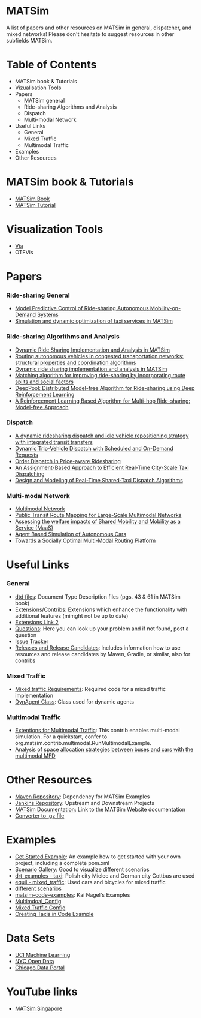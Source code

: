 # MATSim 

A list of papers and other resources on MATSim in general, dispatcher, and mixed networks! Please don't hesitate to suggest resources in other subfields MATSim.

# Table of Contents
- MATSim book & Tutorials
- Vizualisation Tools
- Papers
  - MATSim general
  - Ride-sharing Algorithms and Analysis
  - Dispatch
  - Multi-modal Network
- Useful Links
  - General
  - Mixed Traffic
  - Multimodal Traffic
- Examples
- Other Resources

# MATSim book & Tutorials
  - [MATSim Book](https://www.matsim.org/the-book)
  - [MATSim Tutorial](https://www.simunto.com/matsim/tutorials/eifer2019/)
# Visualization Tools
  - [Via](https://www.simunto.com/via/)
  - OTFVis
# Papers
  
  ### Ride-sharing General
  - [Model Predictive Control of Ride-sharing Autonomous Mobility-on-Demand Systems](http://asl.stanford.edu/wp-content/papercite-data/pdf/Tsao.ea.ICRA19.pdf)
  - [Simulation and dynamic optimization of taxi services in MATSim](https://pdfs.semanticscholar.org/92df/69a3da030f1b9b1ecd16a032b28d014ab755.pdf)
  
  ### Ride-sharing Algorithms and Analysis
  - [Dynamic Ride Sharing Implementation and Analysis in MATSim](https://transp-or.epfl.ch/heart/2017/abstracts/hEART2017_paper_130.pdf)
  - [Routing autonomous vehicles in congested transportation networks: structural properties and coordination algorithms](http://asl.stanford.edu/wp-content/papercite-data/pdf/Rossi.Zhang.Hindy.Pavone.AURO17.pdf)
  - [Dynamic ride sharing implementation and analysis in MATSim](https://www.research-collection.ethz.ch/bitstream/handle/20.500.11850/183727/ab1285.pdf)
  - [Matching algorithm for improving ride-sharing by incorporating route splits and social factors](https://journals.plos.org/plosone/article?id=10.1371/journal.pone.0229674)
  - [DeepPool: Distributed Model-free Algorithm for Ride-sharing using Deep Reinforcement Learning](https://arxiv.org/pdf/1903.03882.pdf)
  - [A Reinforcement Learning Based Algorithm for Multi-hop Ride-sharing: Model-free Approach](https://ml4ad.github.io/files/papers/A%20Reinforcement%20Learning%20Based%20Algorithm%20for%20Multi-hop%20Ride-sharing:%20Model-free%20Approach.pdf)
  
  ### Dispatch
  - [A dynamic ridesharing dispatch and idle vehicle repositioning strategy with integrated transit transfers](https://www.sciencedirect.com/science/article/pii/S1366554518314790)
  - [Dynamic Trip-Vehicle Dispatch with Scheduled and On-Demand Requests](http://auai.org/uai2019/proceedings/papers/78.pdf)
  - [Order Dispatch in Price-aware Ridesharing](http://www.vldb.org/pvldb/vol11/p853-zheng.pdf)
  - [An Assignment-Based Approach to Efficient Real-Time City-Scale Taxi Dispatching](https://svn.vsp.tu-berlin.de/repos/public-svn/publications/vspwp/2016/16-12/IEEE_IS_taxi_simulation_hires.pdf)
  - [Design and Modeling of Real-Time Shared-Taxi Dispatch Algorithms](https://pdfs.semanticscholar.org/65a1/9bf678e034a9987a5ba9b17c1561afa0c7b8.pdf)
  
  ### Multi-modal Network
  - [Multimodal Network](https://www.semanticscholar.org/paper/A-Multi-Modal-Network-for-MATSim-Boesch-Ciari/cc450d395aaf535f71f20bac07db7ef2c027b785)
  - [Public Transit Route Mapping for Large-Scale Multimodal Networks](https://www.mdpi.com/2220-9964/6/9/268/htm)
  - [Assessing the welfare impacts of Shared Mobility and Mobility as a Service (MaaS)](https://www.sciencedirect.com/science/article/pii/S0965856418311212)
  - [Agent Based Simulation of Autonomous Cars](https://www.semanticscholar.org/paper/Agent-based-simulation-of-autonomous-cars-Boesch-Ciari/b195794c6989933edd7bcc912faeddd573b3cf78)
  - [Towards a Socially Optimal Multi-Modal Routing Platform](https://arxiv.org/pdf/1802.10140.pdf)
  
# Useful Links
  ### General
  - [dtd files](http://www.matsim.org/files/dtd/): Document Type Description files (pgs. 43 & 61 in MATSim book)
  - [Extensions/Contribs](https://github.com/matsim-org/matsim-libs/tree/master/contribs): Extensions which enhance the functionality with additional features (mimght not be up to date)
  - [Extensions Link 2](https://github.com/matsim-org/matsim-libs/blob/master/contribs/README.md)
  - [Questions](https://github.com/matsim-org/matsim-code-examples/issues?q=is:issue): Here you can look up your problem and if not found, post a question
  - [Issue Tracker](https://matsim.atlassian.net/projects/MATSIM/issues/MATSIM-174?filter=allopenissues&orderby=priority%20DESC)
  - [Releases and Release Candidates](https://bintray.com/matsim/matsim/): Includes information how to use resources and release candidates by Maven, Gradle, or similar, also for contribs
  ### Mixed Traffic
  - [Mixed traffic Requirements](https://matsim.atlassian.net/wiki/spaces/MATPUB/pages/84246576/Mixed+traffic): Required code for a mixed traffic implementation
  - [DynAgent Class](https://www.matsim.org/apidocs/dvrp/12.0/org/matsim/contrib/dynagent/package-summary.html): Class used for dynamic agents
  ### Multimodal Traffic
  - [Extentions for Multimodal Traffic](https://github.com/matsim-org/matsim-libs/tree/master/contribs/multimodal): This contrib enables multi-modal simulation. For a quickstart, confer to org.matsim.contrib.multimodal.RunMultimodalExample.
  - [Analysis of space allocation strategies between buses and cars with the multimodal MFD](https://www.research-collection.ethz.ch/handle/20.500.11850/100946)
  
  
# Other Resources
  - [Maven Repository](https://mvnrepository.com/artifact/org.matsim/matsim-examples/12.0-2019w45-SBB): Dependency for MATSim Examples
  - [Jankins Repository](http://ci.matsim.org:8080/): Upstream and Downstream Projects
  - [MATSim Documentation](https://www.matsim.org/gallery/): Link to the MATSim Website documentation
  - [Converter to .gz file](https://online-converting.com/archives/convert-to-gzip/)

# Examples
  - [Get Started Example](https://github.com/matsim-org/matsim-example-project): An example how to get started with your own project, including a complete pom.xml
  - [Scenario Gallery](https://www.matsim.org/gallery/): Good to visualize different scenarios
  - [drt_examples - taxi](https://github.com/matsim-org/matsim-maas): Polish city Mielec and German city Cottbus are used
  - [equil - mixed_traffic](https://github.com/matsim-org/matsim-libs/tree/master/examples/scenarios/equil-mixedTraffic): Used cars and bicycles for mixed traffic
  - [different scenarios](https://github.com/matsim-org/matsim-libs/tree/master/examples/scenarios)
  - [matsim-code-examples](https://github.com/matsim-org/matsim-code-examples): Kai Nagel's Examples
  - [Multimdoal_Config](https://github.com/matsim-org/matsim-libs/blob/master/contribs/multimodal/src/test/resources/test/input/org/matsim/contrib/multimodal/MultiModalControlerListenerTest/config_berlin_multimodal.xml)
  - [Mixed Traffic Config](https://github.com/matsim-org/matsim-libs/blob/master/examples/scenarios/equil-mixedTraffic/config-with-mode-vehicles.xml)
  - [Creating Taxis in Code Example](https://github.com/matsim-org/matsim-libs/blob/master/contribs/av/src/main/java/org/matsim/contrib/av/robotaxi/vehicles/CreateTaxiVehicles.java)

# Data Sets
  - [UCI Machine Learning](https://archive.ics.uci.edu/ml/index.php)
  - [NYC Open Data](https://opendata.cityofnewyork.us/)
  - [Chicago Data Portal](https://data.cityofchicago.org/)
# YouTube links
  - [MATSim Singapore](https://www.youtube.com/watch?v=_N6Z1_yWQf4)
  
  
